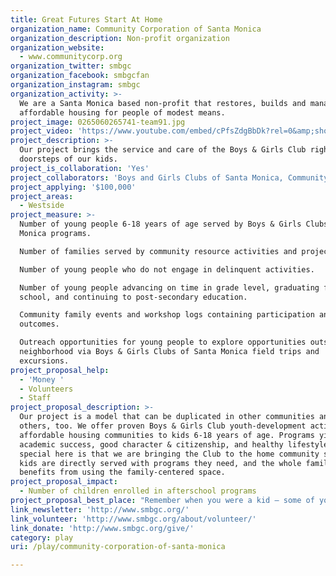```yaml
---
title: Great Futures Start At Home
organization_name: Community Corporation of Santa Monica
organization_description: Non-profit organization
organization_website:
  - www.communitycorp.org
organization_twitter: smbgc
organization_facebook: smbgcfan
organization_instagram: smbgc
organization_activity: >-
  We are a Santa Monica based non-profit that restores, builds and manages 
  affordable housing for people of modest means.
project_image: 0265060265741-team91.jpg
project_video: 'https://www.youtube.com/embed/cPfsZdgBbDk?rel=0&amp;showinfo=0'
project_description: >-
  Our project brings the service and care of the Boys & Girls Club right to the
  doorsteps of our kids.
project_is_collaboration: 'Yes'
project_collaborators: 'Boys and Girls Clubs of Santa Monica, Community Corporation of Santa Monica'
project_applying: '$100,000'
project_areas:
  - Westside
project_measure: >-
  Number of young people 6-18 years of age served by Boys & Girls Clubs of Santa
  Monica programs.

  Number of families served by community resource activities and projects.

  Number of young people who do not engage in delinquent activities.

  Number of young people advancing on time in grade level, graduating from high
  school, and continuing to post-secondary education. 

  Community family events and workshop logs containing participation and
  outcomes. 

  Outreach opportunities for young people to explore opportunities outside their
  neighborhood via Boys & Girls Clubs of Santa Monica field trips and
  excursions.
project_proposal_help:
  - 'Money '
  - Volunteers
  - Staff
project_proposal_description: >-
  Our project is a model that can be duplicated in other communities and help
  others, too. We offer proven Boys & Girls Club youth-development activities in
  affordable housing communities to kids 6-18 years of age. Programs yield
  academic success, good character & citizenship, and healthy lifestyles. What’s
  special here is that we are bringing the Club to the home community so that
  kids are directly served with programs they need, and the whole family
  benefits from using the family-centered space.
project_proposal_impact:
  - Number of children enrolled in afterschool programs
project_proposal_best_place: "Remember when you were a kid – some of your best friends were from your neighborhood. Families today tend to be scattered and busy with life, work, and school, with little time to connect. Our community centers provide a place for resident families to connect, in beautiful settings where gathering, play, and learning becomes a natural course of life.\n\nWe believe that great futures start at home. This collaborative endeavor began nine years ago and serves as a model for other communities to adapt, by creating neighborhoods that inspire family love and pride, where families learn to live, adapt, grow and play together, and have good experiences that create important useful resources, and lifetime memories. \nOur family centers include an array of free services:\n•\tFree, convenient neighborhood youth development center with Boys & Girls Clubs programs, right at home in the heart of the community.\n•\tSafe, secure space at home for youth to learn and play alongside their neighbors in an easily accessible, inspiring, enriching setting. \n•\tFriendships, because some of the best friendships in childhood begin in the neighborhood. These kids and their families are creating friendships that will last a lifetime.\n•\tFamily opportunities to share experiences and grow together. Our centers offer family resource workshops for parents, community celebration events, and after-school programs. \n•\tPride of ownership and community becomes the norm by having a family-centered area to gather right inside the community. Residents become more inclined to invest in maintaining safe, well maintained, and vibrant communities. \n•\tThe Boys & Girls Club members have opportunities to explore the world outside their neighborhood, with full access to the events and activities offered by the Boys & Girls Clubs including college tours, cultural field trips, and interaction with kids from surrounding communities. \n•\tThe community centers are managed by dedicated, caring youth development professionals who serve as positive role models to the Club members, with important information for families at their fingertips as a valuable, accessible resource."
link_newsletter: 'http://www.smbgc.org/'
link_volunteer: 'http://www.smbgc.org/about/volunteer/'
link_donate: 'http://www.smbgc.org/give/'
category: play
uri: /play/community-corporation-of-santa-monica

---
```

